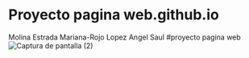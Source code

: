 # Proyecto pagina web.github.io
Molina Estrada Mariana-Rojo Lopez Angel Saul
#proyecto pagina web 
![Captura de pantalla (2)](https://github.com/angelrojo209/angelrojo209.github.io/assets/159968972/b6e734f2-0d54-4854-9686-e5aad0c1de60)

